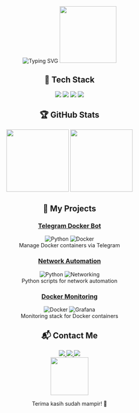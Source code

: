 <!-- 
MARIO BROS THEMED GITHUB PROFILE
Created khusus untuk frambudi75 - Tinggal copy paste!
-->

<div align="center">
  <!-- Animasi teks bergaya game -->
  <img src="https://readme-typing-svg.herokuapp.com?font=Press+Start+2P&size=24&color=F7E101&background=FF0000&center=true&vCenter=true&width=600&lines=Hello+World!;It's+a+me,+Frambudi!;DevOps+Engineer;Python+Docker+Specialist" alt="Typing SVG" />
  
  <!-- Animasi Mario -->
  <img src="https://media.giphy.com/media/26tn33aiTi1jkl6H6/giphy.gif" width="150">



## 🍄 Tech Stack

<div align="center">
  <img src="https://img.shields.io/badge/Python-3776AB?style=plastic&logo=python&logoColor=yellow" />
  <img src="https://img.shields.io/badge/Docker-2496ED?style=plastic&logo=docker&logoColor=white" />
  <img src="https://img.shields.io/badge/Linux-FCC624?style=plastic&logo=linux&logoColor=black" />
  <img src="https://img.shields.io/badge/Network-1E90FF?style=plastic&logo=cisco&logoColor=white" />
</div>

## 🏆 GitHub Stats

<div align="center">
  <img height="165" src="https://github-readme-stats.vercel.app/api?username=frambudi75&show_icons=true&theme=radical&title_color=FF0000&icon_color=F7E101" />
  <img height="165" src="https://github-readme-stats.vercel.app/api/top-langs/?username=frambudi75&layout=compact&theme=radical&title_color=FF0000" />
</div>

## 🎯 My Projects

### [Telegram Docker Bot](https://github.com/frambudi75/Telegram-docker-bot)
![Python](https://img.shields.io/badge/-Python-yellow?style=flat-square) 
![Docker](https://img.shields.io/badge/-Docker-blue?style=flat-square)  
Manage Docker containers via Telegram

### [Network Automation](https://github.com/frambudi75/network-automation)
![Python](https://img.shields.io/badge/-Python-yellow?style=flat-square) 
![Networking](https://img.shields.io/badge/-Networking-red?style=flat-square)  
Python scripts for network automation

### [Docker Monitoring](https://github.com/frambudi75/docker-monitoring)
![Docker](https://img.shields.io/badge/-Docker-blue?style=flat-square) 
![Grafana](https://img.shields.io/badge/-Grafana-orange?style=flat-square)  
Monitoring stack for Docker containers

## 📬 Contact Me

<div align="center">
  <a href="https://www.linkedin.com/in/habib-frambudi-540217109">
    <img src="https://img.shields.io/badge/LinkedIn-0077B5?style=for-the-badge&logo=linkedin&logoColor=white" />
  </a>
  <a href="https://t.me/@frambudi">
    <img src="https://img.shields.io/badge/Telegram-2CA5E0?style=for-the-badge&logo=telegram&logoColor=white" />
  </a>
  <a href="https://kontak.habibframbudi.my.id">
    <img src="https://img.shields.io/badge/Website-FF0000?style=for-the-badge&logo=firefox&logoColor=white" />
  </a>
</div>

<div align="center">
  <img src="https://media.giphy.com/media/3o85xkXpyQHQxQ1iZG/giphy.gif" width="100">
  <p>Terima kasih sudah mampir! 🍄</p>
</div>